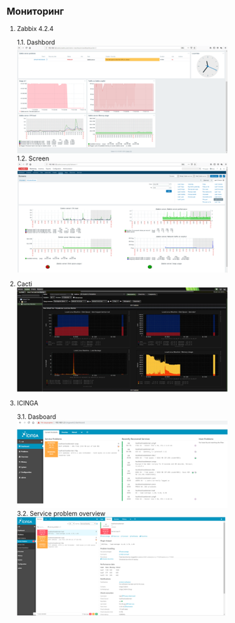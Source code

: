 ## Мониторинг
1. Zabbix 4.2.4 

    1.1. Dashbord 
![Zabbix dash](./imgs/zabbix-dash.png)
1.2. Screen
![Zabbix-custom-screen](./imgs/screen.png)

2. Cacti
![Cacti](./imgs/cacti.png)

3. ICINGA

    3.1. Dasboard
    ![Icinga1](./imgs/icinga0.png)
    3.2. Service problem overview
    ![Icinga1](./imgs/icinga.png)

```Лично мои фаворитом, для мониторинга хостов/сервисов и прочего, остается Zabbix. В сравнении с представленными двумя аналогами его развернуть быстрее и проще, а так же у него есть агент, в котором можно реализовывать кастомные параметры (UserParameters).
```